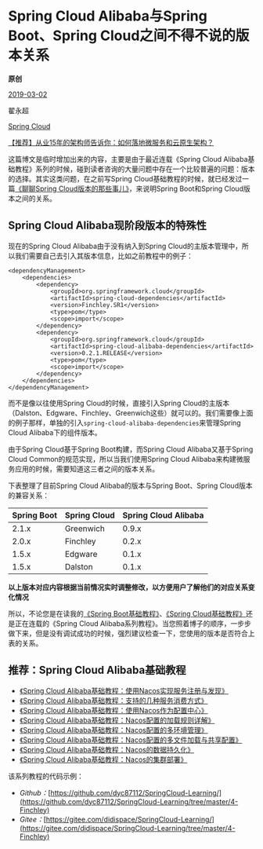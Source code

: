 # Spring Cloud Alibaba与Spring Boot、Spring Cloud之间不得不说的版本关系

**原创**

 [2019-03-02](https://blog.didispace.com/spring-cloud-alibaba-version/)

 翟永超

 [Spring Cloud](https://blog.didispace.com/categories/Spring-Cloud/)

[【推荐】从业15年的架构师告诉你：如何落地微服务和云原生架构？](https://blog.didispace.com/how-to-implement-microservice-and-cloud-native-architecture/)

这篇博文是临时增加出来的内容，主要是由于最近连载《Spring Cloud Alibaba基础教程》系列的时候，碰到读者咨询的大量问题中存在一个比较普遍的问题：版本的选择。其实这类问题，在之前写Spring Cloud基础教程的时候，就已经发过一篇[《聊聊Spring Cloud版本的那些事儿》](http://blog.didispace.com/springcloud-version/)，来说明Spring Boot和Spring Cloud版本之间的关系。

## Spring Cloud Alibaba现阶段版本的特殊性

现在的Spring Cloud Alibaba由于没有纳入到Spring Cloud的主版本管理中，所以我们需要自己去引入其版本信息，比如之前教程中的例子：

```
<dependencyManagement>
    <dependencies>
        <dependency>
            <groupId>org.springframework.cloud</groupId>
            <artifactId>spring-cloud-dependencies</artifactId>
            <version>Finchley.SR1</version>
            <type>pom</type>
            <scope>import</scope>
        </dependency>
        <dependency>
            <groupId>org.springframework.cloud</groupId>
            <artifactId>spring-cloud-alibaba-dependencies</artifactId>
            <version>0.2.1.RELEASE</version>
            <type>pom</type>
            <scope>import</scope>
        </dependency>
    </dependencies>
</dependencyManagement>
```

而不是像以往使用Spring Cloud的时候，直接引入Spring Cloud的主版本（Dalston、Edgware、Finchley、Greenwich这些）就可以的。我们需要像上面的例子那样，单独的引入`spring-cloud-alibaba-dependencies`来管理Spring Cloud Alibaba下的组件版本。

由于Spring Cloud基于Spring Boot构建，而Spring Cloud Alibaba又基于Spring Cloud Common的规范实现，所以当我们使用Spring Cloud Alibaba来构建微服务应用的时候，需要知道这三者之间的版本关系。

下表整理了目前Spring Cloud Alibaba的版本与Spring Boot、Spring Cloud版本的兼容关系：

| Spring Boot | Spring Cloud | Spring Cloud Alibaba |
| :---------- | :----------- | :------------------- |
| 2.1.x       | Greenwich    | 0.9.x                |
| 2.0.x       | Finchley     | 0.2.x                |
| 1.5.x       | Edgware      | 0.1.x                |
| 1.5.x       | Dalston      | 0.1.x                |

**以上版本对应内容根据当前情况实时调整修改，以方便用户了解他们的对应关系变化情况**

所以，不论您是在读我的[《Spring Boot基础教程》](http://blog.didispace.com/Spring-Boot基础教程/)、[《Spring Cloud基础教程》](http://blog.didispace.com/spring-cloud-learning/)还是正在连载的《Spring Cloud Alibaba系列教程》。当您照着博子的顺序，一步步做下来，但是没有调试成功的时候，强烈建议检查一下，您使用的版本是否符合上表的关系。

## 推荐：Spring Cloud Alibaba基础教程

- [《Spring Cloud Alibaba基础教程：使用Nacos实现服务注册与发现》](http://blog.didispace.com/spring-cloud-alibaba-1/)
- [《Spring Cloud Alibaba基础教程：支持的几种服务消费方式》](http://blog.didispace.com/spring-cloud-alibaba-2/)
- [《Spring Cloud Alibaba基础教程：使用Nacos作为配置中心》](http://blog.didispace.com/spring-cloud-alibaba-3/)
- [《Spring Cloud Alibaba基础教程：Nacos配置的加载规则详解》](http://blog.didispace.com/spring-cloud-alibaba-nacos-config-1/)
- [《Spring Cloud Alibaba基础教程：Nacos配置的多环境管理》](http://blog.didispace.com/spring-cloud-alibaba-nacos-config-2/)
- [《Spring Cloud Alibaba基础教程：Nacos配置的多文件加载与共享配置》](http://blog.didispace.com/spring-cloud-alibaba-nacos-config-3/)
- [《Spring Cloud Alibaba基础教程：Nacos的数据持久化》](http://blog.didispace.com/spring-cloud-alibaba-4/)
- [《Spring Cloud Alibaba基础教程：Nacos的集群部署》](http://blog.didispace.com/spring-cloud-alibaba-5/)

该系列教程的代码示例：

- *Github：*[https://github.com/dyc87112/SpringCloud-Learning/](https://github.com/dyc87112/SpringCloud-Learning/tree/master/4-Finchley)
- *Gitee：*[https://gitee.com/didispace/SpringCloud-Learning/](https://gitee.com/didispace/SpringCloud-Learning/tree/master/4-Finchley)
